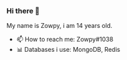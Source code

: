 ### Hi there 👋
My name is Zowpy, i am 14 years old.

- 📫 How to reach me: Zowpy#1038
- 📊 Databases i use: MongoDB, Redis   
